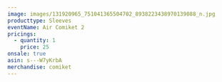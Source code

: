 ```yaml
---
image: images/131920965_751041365504702_8938223438970139088_n.jpg
producttype: Sleeves
eventName: Air Comiket 2
pricings:
  - quantity: 1
    price: 25
onsale: true
asin: s---W7yKrbA
merchandise: comiket
---
```

